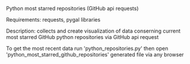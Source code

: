 Python most starred repositories (GitHub api requests)

Requirements: requests, pygal libraries

Description: collects and create visualization of data conserning current most starred GitHub python repositories
via GitHub api request

To get the most recent data run 'python_repositories.py' then open 'python_most_starred_github_repositories' 
generated file via any browser
